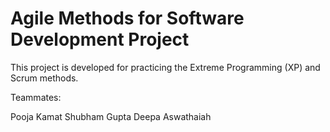 # Agile Methods for Software Development Project

This project is developed for practicing the Extreme Programming (XP) and Scrum methods.

Teammates:

Pooja Kamat
Shubham Gupta
Deepa Aswathaiah

